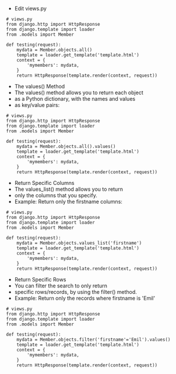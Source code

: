 * Edit views.py 
```python3
# views.py
from django.http import HttpResponse
from django.template import loader
from .models import Member

def testing(request):
    mydata = Member.objects.all()
    template = loader.get_template('template.html')
    context = {
        'mymembers': mydata,
    }
    return HttpResponse(template.render(context, request))
```

* The values() Method
* The values() method allows you to return each object 
* as a Python dictionary, with the names and values 
* as key/value pairs:
```python3
# views.py
from django.http import HttpResponse
from django.template import loader
from .models import Member

def testing(request):
    mydata = Member.objects.all().values()
    template = loader.get_template('template.html')
    context = {
        'mymembers': mydata,
    }
    return HttpResponse(template.render(context, request))
```

* Return Specific Columns
* The values_list() method allows you to return 
* only the columns that you specify.
* Example: Return only the firstname columns:
```python3
# views.py
from django.http import HttpResponse
from django.template import loader
from .models import Member

def testing(request):
    mydata = Member.objects.values_list('firstname')
    template = loader.get_template('template.html')
    context = {
        'mymembers': mydata,
    }
    return HttpResponse(template.render(context, request))
```


* Return Specific Rows
* You can filter the search to only return 
* specific rows/records, by using the filter() method.
* Example: Return only the records where firstname is 'Emil'
```python3
# views.py
from django.http import HttpResponse
from django.template import loader
from .models import Member

def testing(request):
    mydata = Member.objects.filter('firstname'='Emil').values()
    template = loader.get_template('template.html')
    context = {
        'mymembers': mydata,
    }
    return HttpResponse(template.render(context, request))
```